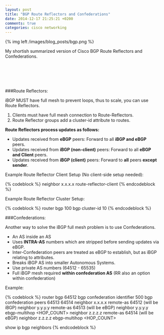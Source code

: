 ```yaml
---
layout: post
title: "BGP Route Reflectors and Confederations"
date: 2014-12-17 21:25:21 +0200
comments: true
categories: cisco networking
---
```

{% img left /images/blog_posts/bgp.png %}

My shortish summarized version of Cisco BGP Route Reflectors and Confederations.
<!--more-->
<br>
<br>
<br>
<br>

###Route Reflectors:

iBGP MUST have full mesh to prevent loops, thus to scale, you can use Route Reflectors.

1. Clients must have full mesh connection to Route-Reflectors.
2. Route Reflector groups add a cluster-id attribute to routes.

**Route Reflectors process updates as follows:**

- Updates received from **eBGP** peers: Forward to all **iBGP and eBGP** peers.
- Updates received from **iBGP (non-client)** peers: Forward to all **eBGP and Client** peers.
- Updates received from **iBGP (client)** peers: Forward to **all** peers **except sender**.

Example Route Reflector Client Setup (No client-side setup needed):

{% codeblock %}
neighbor x.x.x.x route-reflector-client
{% endcodeblock %}

Example Route Reflector Cluster Setup:

{% codeblock %}
router bgp 100
  bgp cluster-id 10
{% endcodeblock %}

###Confederations:

Another way to solve the iBGP full mesh problem is to use Confederations.

- An AS inside an AS
- Uses **INTRA-AS** numbers which are stripped before sending updates via eBGP.
- Inter-Confederation peers are treated as eBGP to establish, but as iBGP relating to attributes.
- Breaks iBGP AS into smaller Autonomous Systems.
- Use private AS numbers (64512 - 65535)
- Full iBGP mesh required **within confederation AS** (RR also an option within confederation)

Example:

{% codeblock %}
router bgp 64512
  bgp confederation identifier 500
  bgp confederation peers 64513 64514
  neighbor x.x.x.x remote-as 64512 (will be iBGP)
  neighbor y.y.y.y remote-as 64513 (will be eBGP)
  neighbor y.y.y.y ebgp-multihop <HOP_COUNT>
  neighbor z.z.z.z remote-as 64514 (will be eBGP)
  neighbor z.z.z.z ebgp-multihop <HOP_COUNT>

show ip bgp neighbors
{% endcodeblock %}
